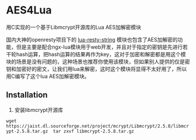 # AES4Lua
用C实现的一个基于Libmcrypt开源库的Lua AES加解密模块

国内大神的openresty项目下的 [lua-resty-string](https://github.com/openresty/lua-resty-string) 模块也包含了AES加解密的功能，但是主要是配合ngx-lua模块用于web开发，并且对于指定的密钥是先进行若干轮hash运算，把hash运算的结果再作为key，这对于加密和解密都是用这个模块的场景是没有问题的，这种场景也推荐你使用该模块，但如果别人提供的仅是密钥和加密好的密文，让我们用lua来解密，这时这个模块将显得不太好用了，所以用C编写了这个lua AES加解密模块。

## Installation
1. 安装libmcrypt开源库

` wget  https://jaist.dl.sourceforge.net/project/mcrypt/Libmcrypt/2.5.8/libmcrypt-2.5.8.tar.gz 
tar zxvf libmcrypt-2.5.8.tar.gz
`
